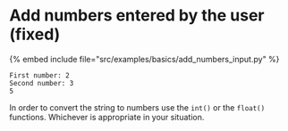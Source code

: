 # Add numbers entered by the user (fixed)


{% embed include file="src/examples/basics/add_numbers_input.py" %}

```
First number: 2
Second number: 3
5
```

In order to convert the string to numbers use the `int()` or the `float()` functions.
Whichever is appropriate in your situation.


